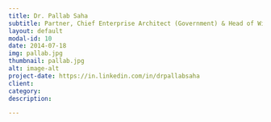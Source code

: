 ```yaml
---
title: Dr. Pallab Saha
subtitle: Partner, Chief Enterprise Architect (Government) & Head of Wipro Academy of Enterprise Architecture
layout: default
modal-id: 10
date: 2014-07-18
img: pallab.jpg
thumbnail: pallab.jpg
alt: image-alt
project-date: https://in.linkedin.com/in/drpallabsaha
client: 
category: 
description: 

---
```

